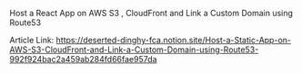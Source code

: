 Host a React  App on AWS S3 , CloudFront and Link a Custom Domain using Route53

Article Link: https://deserted-dinghy-fca.notion.site/Host-a-Static-App-on-AWS-S3-CloudFront-and-Link-a-Custom-Domain-using-Route53-992f924bac2a459ab284fd66fae957da
